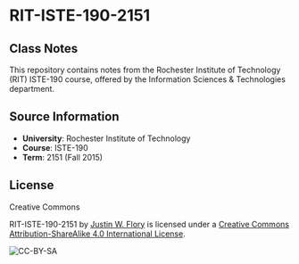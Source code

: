 # RIT-ISTE-190-2151
## Class Notes

This repository contains notes from the Rochester Institute of Technology (RIT) ISTE-190 course, offered by the Information Sciences & Technologies department.

## Source Information

* **University**: Rochester Institute of Technology
* **Course**: ISTE-190
* **Term**: 2151 (Fall 2015)

## License

Creative Commons

RIT-ISTE-190-2151 by [Justin W. Flory](https://justinwflory.com) is licensed under a [Creative Commons Attribution-ShareAlike 4.0 International License](http://creativecommons.org/licenses/by-sa/4.0/).

![CC-BY-SA](https://i.creativecommons.org/l/by-sa/4.0/88x31.png)